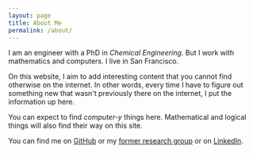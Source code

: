 ```yaml
---
layout: page
title: About Me
permalink: /about/
---
```


I am an engineer with a PhD in *Chemical Engineering*. But I work with mathematics and computers. I live in San Francisco.

On this website, I aim to add interesting content that you cannot find otherwise on the internet. In other words, every time I have to figure out something new that wasn't previously there on the internet, I put the information up here.

You can expect to find *computer-y* things here. Mathematical and logical things will also find their way on this site.

You can find me on [GitHub](http://github.com/ankur-gupta/) or my [former research group](http://jbrwww.che.wisc.edu/projects/ankur/index.html) or on [LinkedIn](http://www.linkedin.com/in/ankurguptawisc).
